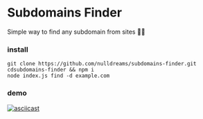 # Subdomains Finder

Simple way to find any subdomain from sites 🐱‍💻

### install
```
git clone https://github.com/nulldreams/subdomains-finder.git
cdsubdomains-finder && npm i
node index.js find -d example.com
```

### demo
[![asciicast](https://asciinema.org/a/Xggt7vqiFPcBQhbEP7NXWzSyU.svg)](https://asciinema.org/a/Xggt7vqiFPcBQhbEP7NXWzSyU)
